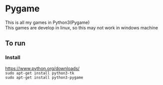 # Pygame
This is all my games in Python3(Pygame)  
This games are develop in linux, so this may not work in windows machine  

## To run 
### Install
https://www.python.org/downloads/  
```sudo apt-get install python3-tk```  
```sudo apt-get install python3-pygame```
